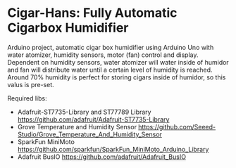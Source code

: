 # Cigar-Hans: Fully Automatic Cigarbox Humidifier
Arduino project, automatic cigar box humidifier using Arduino Uno with water atomizer, humidity sensors, motor (fan) control and display.  
Dependent on humidity sensors, water atomizer will water inside of humidor and fan will distribute water until a certain level of humidity is reached.  
Around 70% humidity is perfect for storing cigars inside of humidor, so this valus is pre-set.

Required libs:
 - Adafruit-ST7735-Library and ST77789 Library https://github.com/adafruit/Adafruit-ST7735-Library
 - Grove Temperature and Humidity Sensor https://github.com/Seeed-Studio/Grove_Temperature_And_Humidity_Sensor
 - SparkFun MiniMoto https://github.com/sparkfun/SparkFun_MiniMoto_Arduino_Library
 - Adafruit BusIO https://github.com/adafruit/Adafruit_BusIO

